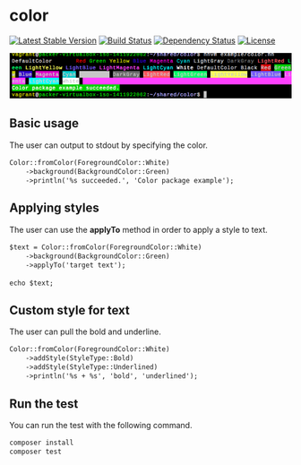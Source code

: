 color
================================================

[![Latest Stable Version](https://poser.pugx.org/hhpack/color/v/stable)](https://packagist.org/packages/hhpack/color)
[![Build Status](https://travis-ci.org/hhpack/color.svg)](https://travis-ci.org/hhpack/color)
[![Dependency Status](https://www.versioneye.com/user/projects/563848a0e935640017000001/badge.svg?style=flat)](https://www.versioneye.com/user/projects/563848a0e935640017000001)
[![License](https://poser.pugx.org/hhpack/color/license)](https://packagist.org/packages/hhpack/color)

![ScreenShot](https://raw.githubusercontent.com/hhpack/color/master/screen-shot.png)

Basic usage
------------------------------------------------

The user can output to stdout by specifying the color.

```hack
Color::fromColor(ForegroundColor::White)
    ->background(BackgroundColor::Green)
    ->println('%s succeeded.', 'Color package example');
```

Applying styles
------------------------------------------------

The user can use the **applyTo** method in order to apply a style to text.

```hack
$text = Color::fromColor(ForegroundColor::White)
    ->background(BackgroundColor::Green)
    ->applyTo('target text');

echo $text;
```

Custom style for text
------------------------------------------------

The user can pull the bold and underline.

```hack
Color::fromColor(ForegroundColor::White)
    ->addStyle(StyleType::Bold)
    ->addStyle(StyleType::Underlined)
    ->println('%s + %s', 'bold', 'underlined');
```

Run the test
------------------------------------------------

You can run the test with the following command.

	composer install
	composer test

